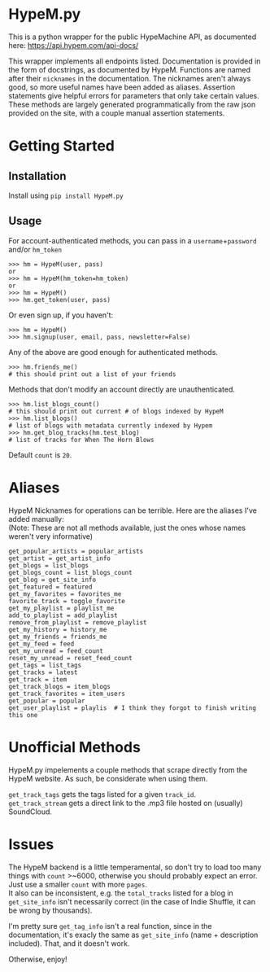 # HypeM.py

This is a python wrapper for the public HypeMachine API, as documented here: <https://api.hypem.com/api-docs/>

This wrapper implements all endpoints listed. Documentation is provided in the form of docstrings, as documented by HypeM. Functions are named after their `nicknames` in the documentation. The nicknames aren't always good, so more useful names have been added as aliases. Assertion statements give helpful errors for parameters that only take certain values.  
These methods are largely generated programmatically from the raw json provided on the site, with a couple manual assertion statements.  

# Getting Started

## Installation

Install using `pip install HypeM.py`  

## Usage

For account-authenticated methods, you can pass in a `username`+`password` and/or `hm_token`
```
>>> hm = HypeM(user, pass)
or
>>> hm = HypeM(hm_token=hm_token)
or
>>> hm = HypeM()
>>> hm.get_token(user, pass)
```
Or even sign up, if you haven't:
```
>>> hm = HypeM()
>>> hm.signup(user, email, pass, newsletter=False)
```
Any of the above are good enough for authenticated methods.
```
>>> hm.friends_me()
# this should print out a list of your friends
```
Methods that don't modify an account directly are unauthenticated.
```
>>> hm.list_blogs_count()
# this should print out current # of blogs indexed by HypeM
>>> hm.list_blogs()
# list of blogs with metadata currently indexed by Hypem
>>> hm.get_blog_tracks(hm.test_blog)
# list of tracks for When The Horn Blows
```  

Default `count` is `20`.  

# Aliases

HypeM Nicknames for operations can be terrible. Here are the aliases I've added manually:  
(Note: These are not all methods available, just the ones whose names weren't very informative)


```
get_popular_artists = popular_artists
get_artist = get_artist_info
get_blogs = list_blogs
get_blogs_count = list_blogs_count
get_blog = get_site_info
get_featured = featured
get_my_favorites = favorites_me
favorite_track = toggle_favorite
get_my_playlist = playlist_me
add_to_playlist = add_playlist
remove_from_playlist = remove_playlist
get_my_history = history_me
get_my_friends = friends_me
get_my_feed = feed
get_my_unread = feed_count
reset_my_unread = reset_feed_count
get_tags = list_tags
get_tracks = latest
get_track = item
get_track_blogs = item_blogs
get_track_favorites = item_users
get_popular = popular
get_user_playlist = playlis  # I think they forgot to finish writing this one
```

# Unofficial Methods

HypeM.py impelements a couple methods that scrape directly from the HypeM website. As such, be considerate when using them.  

`get_track_tags` gets the tags listed for a given `track_id`.  
`get_track_stream` gets a direct link to the .mp3 file hosted on (usually) SoundCloud.

# Issues
The HypeM backend is a little temperamental, so don't try to load too many things with `count` >~6000, otherwise you should probably expect an error. Just use a smaller `count` with more `pages`.  
It also can be inconsistent, e.g. the `total_tracks` listed for a blog in `get_site_info` isn't necessarily correct (in the case of Indie Shuffle, it can be wrong by thousands).  

I'm pretty sure `get_tag_info` isn't a real function, since in the documentation, it's exacly the same as `get_site_info` (name + description included). That, and it doesn't work.  

Otherwise, enjoy!
